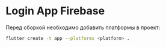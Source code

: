 # Login App Firebase

 Перед сборкой необходимо добавить платформы в проект:
```bash
flutter create -t app --platforms <platform> .
```